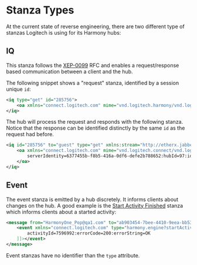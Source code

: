 # Stanza Types
At the current state of reverse engineering, there are two different type of stanzas Logitech is using for its Harmony
hubs:

## IQ
This stanza follows the [XEP-0099](http://xmpp.org/extensions/xep-0099.html) RFC and enables a request/response based
communication between a client and the hub.

The following snippet shows a "request" stanza, identified by a session unique `id`:

```xml
<iq type="get" id="285756">
	<oa xmlns="connect.logitech.com" mime="vnd.logitech.harmony/vnd.logitech.harmony.engine?getCurrentActivity"></oa>
</iq>
```

The hub will process the request and responds with the following stanza.
Notice that the response can be identified distinctly by the same `id` as the request had before.

```xml
<iq id="285756" to="guest" type="get" xmlns:stream="http://etherx.jabber.org/streams">
	<oa xmlns="connect.logitech.com" mime="vnd.logitech.connect/vnd.logitech.pair" errorcode="200" errorstring="OK">
		serverIdentity=6377455b-f8b5-416a-0df6-defe2b788652:hubId=97:identity=6377455b-f8b5-416a-0df6-defe2b788652:status=succeeded:protocolVersion={XMPP="1.0", HTTP="1.0", RF="1.0"}:hubProfiles={Harmony="2.0"}:productId=Pimento:friendlyName=Nerd Room
	</oa>
</iq>
```


## Event
The event stanza is emitted by a hub discretely. It informs clients about changes on the hub. A good example is the
[Start Activity Finished](startActivityFinished.md) stanza which informs clients about a started activity:

```xml
<message from="HarmonyOne_Pop@qa1.com" to="ab903454-7bee-4410-9eea-bb5355bb667e">
	<event xmlns="connect.logitech.com" type="harmony.engine?startActivityFinished"><![CDATA[
		activityId=7596992:errorCode=200:errorString=OK
	]]></event>
</message>
```

Event stanzas have no identifier than the `type` attribute.

